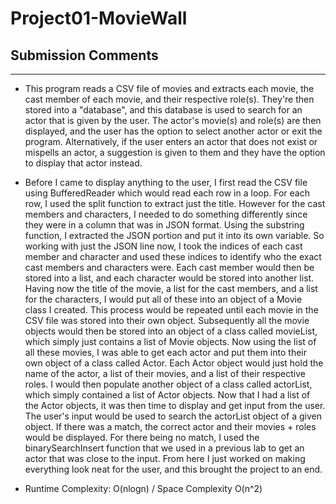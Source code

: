 # Project01-MovieWall

## Submission Comments

---
- This program reads a CSV file of movies and extracts each movie, the cast member of each movie, and their respective role(s). They're then stored into a "database", and this database is used to search for an actor that is given by the user. The actor's movie(s) and role(s) are then displayed, and the user has the option to select another actor or exit the program. Alternatively, if the user enters an actor that does not exist or mispells an actor, a suggestion is given to them and they have the option to display that actor instead.

- Before I came to display anything to the user, I first read the CSV file using BufferedReader which would read each row in a loop. For each row, I used the split function to extract just the title. However for the cast members and characters, I needed to do something differently since they were in a column that was in JSON format. Using the substring function, I extracted the JSON portion and put it into its own variable. So working with just the JSON line now, I took the indices of each cast member and character and used these indices to identify who the exact cast members and characters were. Each cast member would then be stored into a list, and each character would be stored into another list. Having now the title of the movie, a list for the cast members, and a list for the characters, I would put all of these into an object of a Movie class I created. This process would be repeated until each movie in the CSV file was stored into their own object. Subsequently all the movie objects would then be stored into an object of a class called movieList, which simply just contains a list of Movie objects. Now using the list of all these movies, I was able to get each actor and put them into their own object of a class called Actor. Each Actor object would just hold the name of the actor, a list of their movies, and a list of their respective roles. I would then populate another object of a class called actorList, which simply contained a list of Actor objects. Now that I had a list of the Actor objects, it was then time to display and get input from the user. The user's input would be used to search the actorList object of a given object. If there was a match, the correct actor and their movies + roles would be displayed. For there being no match, I used the binarySearchInsert function that we used in a previous lab to get an actor that was close to the input. From here I just worked on making everything look neat for the user, and this brought the project to an end.

- Runtime Complexity: O(nlogn) / Space Complexity O(n^2)